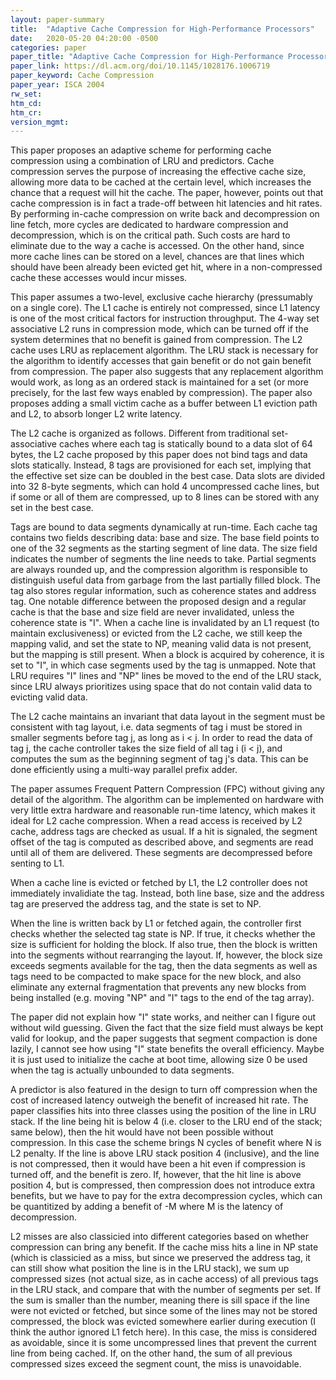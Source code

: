 ```yaml
---
layout: paper-summary
title:  "Adaptive Cache Compression for High-Performance Processors"
date:   2020-05-20 04:20:00 -0500
categories: paper
paper_title: "Adaptive Cache Compression for High-Performance Processors"
paper_link: https://dl.acm.org/doi/10.1145/1028176.1006719
paper_keyword: Cache Compression
paper_year: ISCA 2004
rw_set:
htm_cd:
htm_cr:
version_mgmt:
---
```


This paper proposes an adaptive scheme for performing cache compression using a combination of LRU and predictors.
Cache compression serves the purpose of increasing the effective cache size, allowing more data to be cached at the 
certain level, which increases the chance that a request will hit the cache.
The paper, however, points out that cache compression is in fact a trade-off between hit latencies and hit rates.
By performing in-cache compression on write back and decompression on line fetch, more cycles are dedicated to
hardware compression and decompression, which is on the critical path. Such costs are hard to eliminate due to the 
way a cache is accessed. On the other hand, since more cache lines can be stored on a level, chances are that lines
which should have been already been evicted get hit, where in a non-compressed cache these accesses would incur misses.

This paper assumes a two-level, exclusive cache hierarchy (pressumably on a single core). The L1 cache is entirely
not compressed, since L1 latency is one of the most critical factors for instruction throughput. The 4-way set associative 
L2 runs in compression mode, which can be turned off if the system determines that no benefit is gained from compression.
The L2 cache uses LRU as replacement algorithm. The LRU stack is necessary for the algorithm to identify accesses
that gain benefit or do not gain benefit from compression. The paper also suggests that any replacement algorithm would 
work, as long as an ordered stack is maintained for a set (or more precisely, for the last few ways enabled by compression).
The paper also proposes adding a small victim cache as a buffer between L1 eviction path and L2, to absorb longer L2
write latency.

The L2 cache is organized as follows. Different from traditional set-associative caches where each tag is statically bound
to a data slot of 64 bytes, the L2 cache proposed by this paper does not bind tags and data slots statically. Instead,
8 tags are provisioned for each set, implying that the effective set size can be doubled in the best case. Data slots
are divided into 32 8-byte segments, which can hold 4 uncompressed cache lines, but if some or all of them are compressed,
up to 8 lines can be stored with any set in the best case. 

Tags are bound to data segments dynamically at run-time. Each cache tag contains two fields describing data: base and 
size. The base field points to one of the 32 segments as the starting segment of line data. The size field indicates the 
number of segments the line needs to take. Partial segments are always rounded up, and the compression algorithm is 
responsible to distinguish useful data from garbage from the last partially filled block. The tag also stores regular 
information, such as coherence states and address tag. One notable difference between the proposed design and a regular
cache is that the base and size field are never invalidated, unless the coherence state is "I". When a cache line is 
invalidated by an L1 request (to maintain exclusiveness) or evicted from the L2 cache, we still keep the mapping valid,
and set the state to NP, meaning valid data is not present, but the mapping is still present. When a block is acquired 
by coherence, it is set to "I", in which case segments used by the tag is unmapped.
Note that LRU requires "I" lines and "NP" lines be moved to the end of the LRU stack, since LRU always prioritizes 
using space that do not contain valid data to evicting valid data.

The L2 cache maintains an invariant that data layout in the segment must be consistent with tag layout, i.e. data segments 
of tag i must be stored in smaller segments before tag j, as long as i < j. In order to read the data of tag j, the 
cache controller takes the size field of all tag i (i < j), and computes the sum as the beginning segment of tag j's 
data. This can be done efficiently using a multi-way parallel prefix adder. 

The paper assumes Frequent Pattern Compression (FPC) without giving any detail of the algorithm. The algorithm can 
be implemented on hardware with very little extra hardware and reasonable run-time latency, which makes it ideal
for L2 cache compression. When a read access is received by L2 cache, address tags are checked as usual. If a hit 
is signaled, the segment offset of the tag is computed as described above, and segments are read until all of them are 
delivered. These segments are decompressed before senting to L1.

When a cache line is evicted or fetched by L1, the L2 controller does not immediately invalidiate the tag. Instead, both
line base, size and the address tag are preserved the address tag, and the state is set to NP. 

When the line is written back by L1 or fetched again, the controller first checks whether the selected tag state is NP. 
If true, it checks whether the size is sufficient for holding the block. If also true, then the block is written into the 
segments without rearranging the layout. If, however, the block size exceeds segments available for the tag, then the data
segments as well as tags need to be compacted to make space for the new block, and also eliminate any external fragmentation
that prevents any new blocks from being installed (e.g. moving "NP" and "I" tags to the end of the tag array).

The paper did not explain how "I" state works, and neither can I figure out without wild guessing. Given the fact
that the size field must always be kept valid for lookup, and the paper suggests that segment compaction is done lazily, 
I cannot see how using "I" state benefits the overall efficiency. 
Maybe it is just used to initialize the cache at boot time, allowing size 0 be used when the tag is actually unbounded 
to data segments.

A predictor is also featured in the design to turn off compression when the cost of increased latency outweigh the benefit
of increased hit rate. The paper classifies hits into three classes using the position of the line in LRU stack. If the
line being hit is below 4 (i.e. closer to the LRU end of the stack; same below), then the hit would have not been possible
without compression. In this case the scheme brings N cycles of benefit where N is L2 penalty. If the line is above LRU
stack position 4 (inclusive), and the line is not compressed, then it would have been a hit even if compression is 
turned off, and the benefit is zero. If, however, that the hit line is above position 4, but is compressed, then 
compression does not introduce extra benefits, but we have to pay for the extra decompression cycles, which can be 
quantitized by adding a benefit of -M where M is the latency of decompression.

L2 misses are also classicied into different categories based on whether compression can bring any benefit. If the cache 
miss hits a line in NP state (which is classicied as a miss, but since we preserved the address tag, it can still show
what position the line is in the LRU stack), we sum up compressed sizes (not actual size, as in cache access) of all 
previous tags in the LRU stack, and compare that with the number of segments per set. If the sum is smaller than the 
number, meaning there is sill space if the line were not evicted or fetched, but since some of the lines may not 
be stored compressed, the block was evicted somewhere earlier during execution (I think the author ignored L1 fetch here).
In this case, the miss is considered as avoidable, since it is some uncompressed lines that prevent the current line 
from being cached. If, on the other hand, the sum of all previous compressed sizes exceed the segment count, the 
miss is unavoidable.

